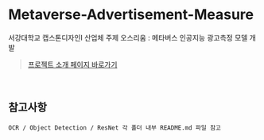 # Metaverse-Advertisement-Measure
서강대학교 캡스톤디자인I 산업체 주제 오스리움 : 메타버스 인공지능 광고측정 모델 개발

> [프로젝트 소개 페이지 바로가기](http://cscp2.sogang.ac.kr/CSE4186/index.php/%EC%A1%B0%EA%B9%80%EC%9E%A5%EC%9D%B4)

<br>

## 참고사항
```
OCR / Object Detection / ResNet 각 폴더 내부 README.md 파일 참고
```
